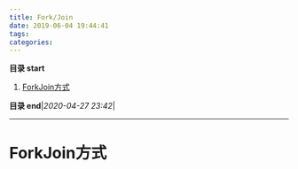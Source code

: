 ```yaml
---
title: Fork/Join
date: 2019-06-04 19:44:41
tags: 
categories: 
---
```


**目录 start**

1. [ForkJoin方式](#forkjoin方式)

**目录 end**|_2020-04-27 23:42_|
****************************************
# ForkJoin方式
